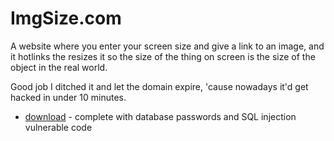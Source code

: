 # ImgSize.com

A website where you enter your screen size and give a link to an image, and it
hotlinks the resizes it so the size of the thing on screen is the size of 
the object in the real world.

Good job I ditched it and let the domain expire, 'cause nowadays it'd get
hacked in under 10 minutes.

* [download](imgsize.zip) -
  complete with database passwords and SQL injection vulnerable code
